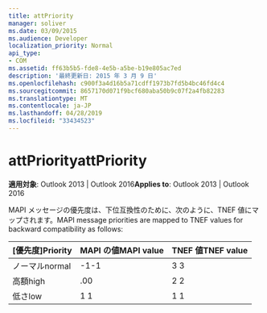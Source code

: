 ```yaml
---
title: attPriority
manager: soliver
ms.date: 03/09/2015
ms.audience: Developer
localization_priority: Normal
api_type:
- COM
ms.assetid: ff63b5b5-fde8-4e5b-a5be-b19e805ac7ed
description: '最終更新日: 2015 年 3 月 9 日'
ms.openlocfilehash: c900f3a4d16b5a71cdff1973b7fd5b4bc46fd4c4
ms.sourcegitcommit: 8657170d071f9bcf680aba50b9c07f2a4fb82283
ms.translationtype: MT
ms.contentlocale: ja-JP
ms.lasthandoff: 04/28/2019
ms.locfileid: "33434523"
---
```

# <a name="attpriority"></a><span data-ttu-id="b97f8-103">attPriority</span><span class="sxs-lookup"><span data-stu-id="b97f8-103">attPriority</span></span>

  
  
<span data-ttu-id="b97f8-104">**適用対象**: Outlook 2013 | Outlook 2016</span><span class="sxs-lookup"><span data-stu-id="b97f8-104">**Applies to**: Outlook 2013 | Outlook 2016</span></span> 
  
<span data-ttu-id="b97f8-105">MAPI メッセージの優先度は、下位互換性のために、次のように、TNEF 値にマップされます。</span><span class="sxs-lookup"><span data-stu-id="b97f8-105">MAPI message priorities are mapped to TNEF values for backward compatibility as follows:</span></span>
  
|<span data-ttu-id="b97f8-106">**[優先度]**</span><span class="sxs-lookup"><span data-stu-id="b97f8-106">**Priority**</span></span>|<span data-ttu-id="b97f8-107">**MAPI の値**</span><span class="sxs-lookup"><span data-stu-id="b97f8-107">**MAPI value**</span></span>|<span data-ttu-id="b97f8-108">**TNEF 値**</span><span class="sxs-lookup"><span data-stu-id="b97f8-108">**TNEF value**</span></span>|
|:-----|:-----|:-----|
|<span data-ttu-id="b97f8-109">ノーマル</span><span class="sxs-lookup"><span data-stu-id="b97f8-109">normal</span></span>  <br/> |<span data-ttu-id="b97f8-110">-1</span><span class="sxs-lookup"><span data-stu-id="b97f8-110">-1</span></span>  <br/> |<span data-ttu-id="b97f8-111">3 </span><span class="sxs-lookup"><span data-stu-id="b97f8-111">3</span></span>  <br/> |
|<span data-ttu-id="b97f8-112">高額</span><span class="sxs-lookup"><span data-stu-id="b97f8-112">high</span></span>  <br/> |<span data-ttu-id="b97f8-113">.0</span><span class="sxs-lookup"><span data-stu-id="b97f8-113">0</span></span>  <br/> |<span data-ttu-id="b97f8-114">2 </span><span class="sxs-lookup"><span data-stu-id="b97f8-114">2</span></span>  <br/> |
|<span data-ttu-id="b97f8-115">低さ</span><span class="sxs-lookup"><span data-stu-id="b97f8-115">low</span></span>  <br/> |<span data-ttu-id="b97f8-116">1 </span><span class="sxs-lookup"><span data-stu-id="b97f8-116">1</span></span>  <br/> |<span data-ttu-id="b97f8-117">1 </span><span class="sxs-lookup"><span data-stu-id="b97f8-117">1</span></span>  <br/> |
   

